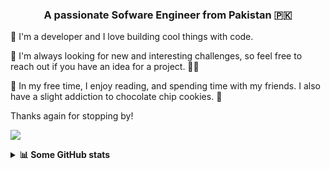 <h3 align="center">A passionate Sofware Engineer from Pakistan 🇵🇰</h3>

🚀   I'm a developer and I love building cool things with code. 

🚀   I'm always looking for new and interesting challenges, so feel free to reach out if you have an idea for a project. 👩‍💻

🚀   In my free time, I enjoy reading, and spending time with my friends. I also have a slight addiction to chocolate chip cookies. 🍪

Thanks again for stopping by!

![]([https://bit.ly/3hCYy84])

<details>
<summary> <b>📊 Some GitHub stats </b></summary>
<p align='center'>
  <img align="center" src="https://github-readme-streak-stats.herokuapp.com/?user=Maham-Anwaar&show_icons=true&title_color=fff&icon_color=79ff97&text_color=efefef&bg_color=24292e" alt="rock12231" />
</p>
  <br>
 
<!--START_SECTION:waka-->

```text
Python       4 hrs 12 mins   ⣿⣿⣿⣿⣿⣿⣿⣿⣿⣿⣿⣿⣿⣿⣿⣿⣿⣿⣄⣀⣀⣀⣀⣀⣀   72.93 %
TypeScript   1 hr 10 mins    ⣿⣿⣿⣿⣿⣀⣀⣀⣀⣀⣀⣀⣀⣀⣀⣀⣀⣀⣀⣀⣀⣀⣀⣀⣀   20.26 %
JavaScript   23 mins         ⣿⣶⣀⣀⣀⣀⣀⣀⣀⣀⣀⣀⣀⣀⣀⣀⣀⣀⣀⣀⣀⣀⣀⣀⣀   06.81 %
```

<!--END_SECTION:waka-->


</details>  
